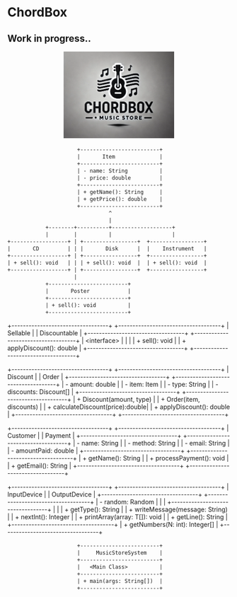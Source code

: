 # ChordBox

## Work in progress..

   <div align="center">
     <img src="images/chordbox_logo.png" alt="Project logo" width="250"/>
   </div>

                          +-------------------------+
                          |       Item              |
                          +-------------------------+
                          | - name: String          |
                          | - price: double         |
                          +-------------------------+
                          | + getName(): String     |
                          | + getPrice(): double    |
                          +-------------------------+
                                    ^
                                    |
                +--------+----------+-------------------+
                |        |          |                   |
    +------------------+ | +-----------------+  +-----------------+
    |       CD         | | |       Disk      |  |    Instrument   |
    +------------------+ | +-----------------+  +-----------------+
    | + sell(): void   | | | + sell(): void  |  | + sell(): void  |
    +------------------+ | +-----------------+  +-----------------+
                         |
                +-------------------------+
                |       Poster            |
                +-------------------------+
                | + sell(): void          |
                +-------------------------+


+----------------------------------+      +------------------------------------+
|           Sellable               |      |          Discountable              |
+----------------------------------+      +------------------------------------+
| \<interface\>                      |      | <interface>                        |
| + sell(): void                   |      | + applyDiscount(): double          |
+----------------------------------+      +------------------------------------+

+----------------------------------+      +------------------------------------+
|           Discount               |      |           Order                    |
+----------------------------------+      +------------------------------------+
| - amount: double                 |      | - item: Item                       |
| - type: String                   |      | - discounts: Discount[]            |
+----------------------------------+      +------------------------------------+
| + Discount(amount, type)         |      | + Order(item, discounts)           |
| + calculateDiscount(price):double|      | + applyDiscount(): double          |
+----------------------------------+      +------------------------------------+

+----------------------------------+      +------------------------------------+
|           Customer               |      |           Payment                  |
+----------------------------------+      +------------------------------------+
| - name: String                   |      | - method: String                   |
| - email: String                  |      | - amountPaid: double               |
+----------------------------------+      +------------------------------------+
| + getName(): String              |      | + processPayment(): void           |
| + getEmail(): String             |      +------------------------------------+
+----------------------------------+

+----------------------------------+      +------------------------------------+
|         InputDevice              |      |         OutputDevice               |
+----------------------------------+      +------------------------------------+
| - random: Random                 |      |                                    |
+----------------------------------+      |                                    |
| + getType(): String              |      | + writeMessage(message: String)    |
| + nextInt(): Integer             |      | + printArray<T>(array: T[]): void  |
| + getLine(): String              |      +------------------------------------+
| + getNumbers(N: int): Integer[]  |
+----------------------------------+

                          +-------------------------+
                          |     MusicStoreSystem    |
                          +-------------------------+
                          |   <Main Class>          |
                          +-------------------------+
                          | + main(args: String[])  |
                          +-------------------------+
